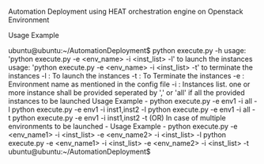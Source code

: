 Automation Deployment using HEAT orchestration engine on Openstack Environment

Usage Example

ubuntu@ubuntu:~/AutomationDeployment$ python execute.py -h
usage: 'python execute.py -e <env_name> -i <inst_list> -l' to launch the instances
usage: 'python execute.py -e <env_name> -i <inst_list> -t' to terminate the instances
-l : To launch the instances
-t : To Terminate the instances
-e : Environment name as mentioned in the config file
-i : Instances list. one or more instance shall be provided seperated by ',' or 'all' if all the provided instances to be launched
Usage Example -
python execute.py -e env1 -i all -l
python execute.py -e env1 -i inst1,inst2 -l
python execute.py -e env1 -i all -t
python execute.py -e env1 -i inst1,inst2 -t
(OR)
In case of multiple environments to be launched - Usage Example -
python execute.py -e <env_name1> -i <inst_list> -e <env_name2> -i <inst_list> -l
python execute.py -e <env_name1> -i <inst_list> -e <env_name2> -i <inst_list> -t
ubuntu@ubuntu:~/AutomationDeployment$
